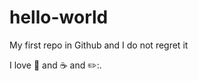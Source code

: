 # hello-world
My first repo in Github and I do not regret it

I love :banana: and :coffee: and ✏️:.
